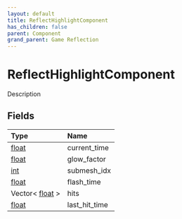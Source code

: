 ```yaml
---
layout: default
title: ReflectHighlightComponent
has_children: false
parent: Component
grand_parent: Game Reflection
---
```

# ReflectHighlightComponent
Description 

## Fields

| Type | Name |
|:-------------|:--------------|
| [float](/docs/game-reflection/components/float) | current_time |
| [float](/docs/game-reflection/components/float) | glow_factor |
| [int](/docs/game-reflection/enums/int) | submesh_idx |
| [float](/docs/game-reflection/components/float) | flash_time |
| Vector< [float](/docs/game-reflection/components/float) > | hits |
| [float](/docs/game-reflection/components/float) | last_hit_time |

